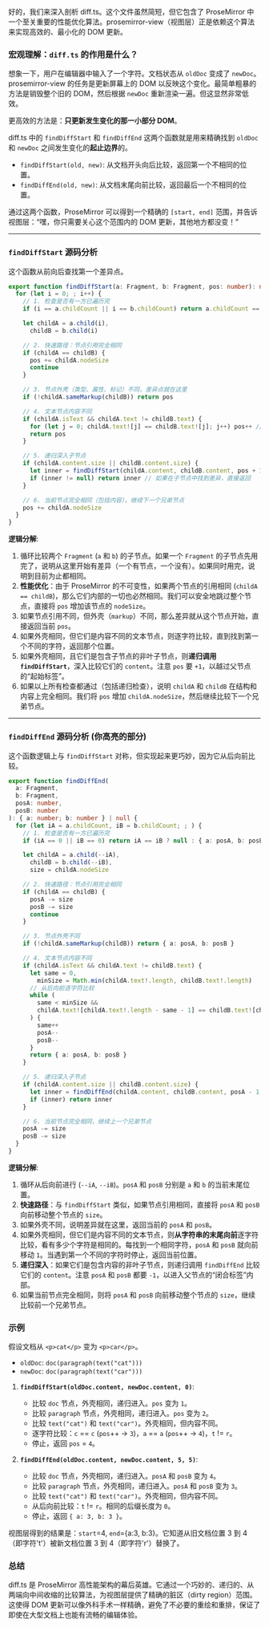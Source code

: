 好的，我们来深入剖析 diff.ts。这个文件虽然简短，但它包含了 ProseMirror 中一个至关重要的性能优化算法。prosemirror-view（视图层）正是依赖这个算法来实现高效的、最小化的 DOM 更新。

### 宏观理解：`diff.ts` 的作用是什么？

想象一下，用户在编辑器中输入了一个字符。文档状态从 `oldDoc` 变成了 `newDoc`。prosemirror-view 的任务是更新屏幕上的 DOM 以反映这个变化。最简单粗暴的方法是销毁整个旧的 DOM，然后根据 `newDoc` 重新渲染一遍。但这显然非常低效。

更高效的方法是：**只更新发生变化的那一小部分 DOM**。

diff.ts 中的 `findDiffStart` 和 `findDiffEnd` 这两个函数就是用来精确找到 `oldDoc` 和 `newDoc` 之间发生变化的**起止边界**的。

- `findDiffStart(old, new)`: 从文档开头向后比较，返回第一个不相同的位置。
- `findDiffEnd(old, new)`: 从文档末尾向前比较，返回最后一个不相同的位置。

通过这两个函数，ProseMirror 可以得到一个精确的 `[start, end]` 范围，并告诉视图层：“嘿，你只需要关心这个范围内的 DOM 更新，其他地方都没变！”

---

### `findDiffStart` 源码分析

这个函数从前向后查找第一个差异点。

```typescript
export function findDiffStart(a: Fragment, b: Fragment, pos: number): number | null {
  for (let i = 0; ; i++) {
    // 1. 检查是否有一方已遍历完
    if (i == a.childCount || i == b.childCount) return a.childCount == b.childCount ? null : pos // 如果长度不同，差异点就在这里

    let childA = a.child(i),
      childB = b.child(i)

    // 2. 快速路径：节点引用完全相同
    if (childA == childB) {
      pos += childA.nodeSize
      continue
    }

    // 3. 节点外壳（类型、属性、标记）不同，差异点就在这里
    if (!childA.sameMarkup(childB)) return pos

    // 4. 文本节点内容不同
    if (childA.isText && childA.text != childB.text) {
      for (let j = 0; childA.text![j] == childB.text![j]; j++) pos++ // 找到第一个不同的字符
      return pos
    }

    // 5. 递归深入子节点
    if (childA.content.size || childB.content.size) {
      let inner = findDiffStart(childA.content, childB.content, pos + 1)
      if (inner != null) return inner // 如果在子节点中找到差异，直接返回
    }

    // 6. 当前节点完全相同（包括内容），继续下一个兄弟节点
    pos += childA.nodeSize
  }
}
```

**逻辑分解**:

1.  循环比较两个 `Fragment` (`a` 和 `b`) 的子节点。如果一个 `Fragment` 的子节点先用完了，说明从这里开始有差异（一个有节点，一个没有）。如果同时用完，说明到目前为止都相同。
2.  **性能优化**：由于 ProseMirror 的不可变性，如果两个节点的引用相同 (`childA == childB`)，那么它们内部的一切也必然相同。我们可以安全地跳过整个节点，直接将 `pos` 增加该节点的 `nodeSize`。
3.  如果节点引用不同，但外壳（`markup`）不同，那么差异就从这个节点开始，直接返回当前 `pos`。
4.  如果外壳相同，但它们是内容不同的文本节点，则逐字符比较，直到找到第一个不同的字符，返回那个位置。
5.  如果外壳相同，且它们是包含子节点的非叶子节点，则**递归调用 `findDiffStart`**，深入比较它们的 `content`。注意 `pos` 要 `+1`，以越过父节点的“起始标签”。
6.  如果以上所有检查都通过（包括递归检查），说明 `childA` 和 `childB` 在结构和内容上完全相同。我们将 `pos` 增加 `childA.nodeSize`，然后继续比较下一个兄弟节点。

---

### `findDiffEnd` 源码分析 (你高亮的部分)

这个函数逻辑上与 `findDiffStart` 对称，但实现起来更巧妙，因为它从后向前比较。

```typescript
export function findDiffEnd(
  a: Fragment,
  b: Fragment,
  posA: number,
  posB: number
): { a: number; b: number } | null {
  for (let iA = a.childCount, iB = b.childCount; ; ) {
    // 1. 检查是否有一方已遍历完
    if (iA == 0 || iB == 0) return iA == iB ? null : { a: posA, b: posB }

    let childA = a.child(--iA),
      childB = b.child(--iB),
      size = childA.nodeSize

    // 2. 快速路径：节点引用完全相同
    if (childA == childB) {
      posA -= size
      posB -= size
      continue
    }

    // 3. 节点外壳不同
    if (!childA.sameMarkup(childB)) return { a: posA, b: posB }

    // 4. 文本节点内容不同
    if (childA.isText && childA.text != childB.text) {
      let same = 0,
        minSize = Math.min(childA.text!.length, childB.text!.length)
      // 从后向前逐字符比较
      while (
        same < minSize &&
        childA.text![childA.text!.length - same - 1] == childB.text![childB.text!.length - same - 1]
      ) {
        same++
        posA--
        posB--
      }
      return { a: posA, b: posB }
    }

    // 5. 递归深入子节点
    if (childA.content.size || childB.content.size) {
      let inner = findDiffEnd(childA.content, childB.content, posA - 1, posB - 1)
      if (inner) return inner
    }

    // 6. 当前节点完全相同，继续上一个兄弟节点
    posA -= size
    posB -= size
  }
}
```

**逻辑分解**:

1.  循环从后向前进行 (`--iA`, `--iB`)。`posA` 和 `posB` 分别是 `a` 和 `b` 的当前末尾位置。
2.  **快速路径**：与 `findDiffStart` 类似，如果节点引用相同，直接将 `posA` 和 `posB` 向前移动整个节点的 `size`。
3.  如果外壳不同，说明差异就在这里，返回当前的 `posA` 和 `posB`。
4.  如果外壳相同，但它们是内容不同的文本节点，则**从字符串的末尾向前**逐字符比较，看有多少个字符是相同的。每找到一个相同字符，`posA` 和 `posB` 就向前移动 `1`。当遇到第一个不同的字符时停止，返回当前位置。
5.  **递归深入**：如果它们是包含内容的非叶子节点，则递归调用 `findDiffEnd` 比较它们的 `content`。注意 `posA` 和 `posB` 都要 `-1`，以进入父节点的“闭合标签”内部。
6.  如果当前节点完全相同，则将 `posA` 和 `posB` 向前移动整个节点的 `size`，继续比较前一个兄弟节点。

### 示例

假设文档从 `<p>cat</p>` 变为 `<p>car</p>`。

- `oldDoc`: `doc(paragraph(text("cat")))`
- `newDoc`: `doc(paragraph(text("car")))`

1.  **`findDiffStart(oldDoc.content, newDoc.content, 0)`**:

    - 比较 `doc` 节点，外壳相同，递归进入。`pos` 变为 `1`。
    - 比较 `paragraph` 节点，外壳相同，递归进入。`pos` 变为 `2`。
    - 比较 `text("cat")` 和 `text("car")`。外壳相同，但内容不同。
    - 逐字符比较：`c` == `c` (`pos`++ -> `3`)，`a` == `a` (`pos`++ -> `4`)，`t` != `r`。
    - 停止，返回 `pos` = `4`。

2.  **`findDiffEnd(oldDoc.content, newDoc.content, 5, 5)`**:
    - 比较 `doc` 节点，外壳相同，递归进入。`posA` 和 `posB` 变为 `4`。
    - 比较 `paragraph` 节点，外壳相同，递归进入。`posA` 和 `posB` 变为 `3`。
    - 比较 `text("cat")` 和 `text("car")`。外壳相同，但内容不同。
    - 从后向前比较：`t` != `r`。相同的后缀长度为 `0`。
    - 停止，返回 `{ a: 3, b: 3 }`。

视图层得到的结果是：`start`=4, `end`={a:3, b:3}。它知道从旧文档位置 3 到 4（即字符't'）被新文档位置 3 到 4（即字符'r'）替换了。

### 总结

diff.ts 是 ProseMirror 高性能架构的幕后英雄。它通过一个巧妙的、递归的、从两端向中间收缩的比较算法，为视图层提供了精确的脏区（dirty region）范围。这使得 DOM 更新可以像外科手术一样精确，避免了不必要的重绘和重排，保证了即使在大型文档上也能有流畅的编辑体验。
